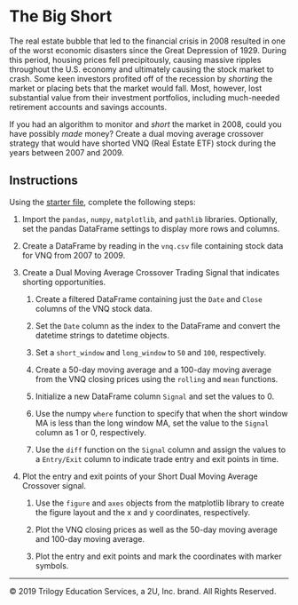 # The Big Short

The real estate bubble that led to the financial crisis in 2008 resulted in one of the worst economic disasters since the Great Depression of 1929. During this period, housing prices fell precipitously, causing massive ripples throughout the U.S. economy and ultimately causing the stock market to crash. Some keen investors profited off of the recession by *shorting* the market or placing bets that the market would fall. Most, however, lost substantial value from their investment portfolios, including much-needed retirement accounts and savings accounts.

If you had an algorithm to monitor and *short* the market in 2008, could you have possibly *made* money? Create a dual moving average crossover strategy that would have shorted VNQ (Real Estate ETF) stock during the years between 2007 and 2009.

## Instructions

Using the [starter file](Unsolved/short_dual_ma_crossover.ipynb), complete the following steps:

1. Import the `pandas`, `numpy`, `matplotlib`, and `pathlib` libraries. Optionally, set the pandas DataFrame settings to display more rows and columns.

2. Create a DataFrame by reading in the `vnq.csv` file containing stock data for VNQ from 2007 to 2009.

3. Create a Dual Moving Average Crossover Trading Signal that indicates shorting opportunities.

    1. Create a filtered DataFrame containing just the `Date` and `Close` columns of the VNQ stock data.

    2. Set the `Date` column as the index to the DataFrame and convert the datetime strings to datetime objects.

    3. Set a `short_window` and `long_window` to `50` and `100`, respectively.

    4. Create a 50-day moving average and a 100-day moving average from the VNQ closing prices using the `rolling` and `mean` functions.

    5. Initialize a new DataFrame column `Signal` and set the values to 0.

    6. Use the numpy `where` function to specify that when the short window MA is less than the long window MA, set the value to the `Signal` column as 1 or 0, respectively.

    7. Use the `diff` function on the `Signal` column and assign the values to a `Entry/Exit` column to indicate trade entry and exit points in time.

4. Plot the entry and exit points of your Short Dual Moving Average Crossover signal.

    1. Use the `figure` and `axes` objects from the matplotlib library to create the figure layout and the x and y coordinates, respectively.

    2. Plot the VNQ closing prices as well as the 50-day moving average and 100-day moving average.

    3. Plot the entry and exit points and mark the coordinates with marker symbols.

---

© 2019 Trilogy Education Services, a 2U, Inc. brand. All Rights Reserved.
